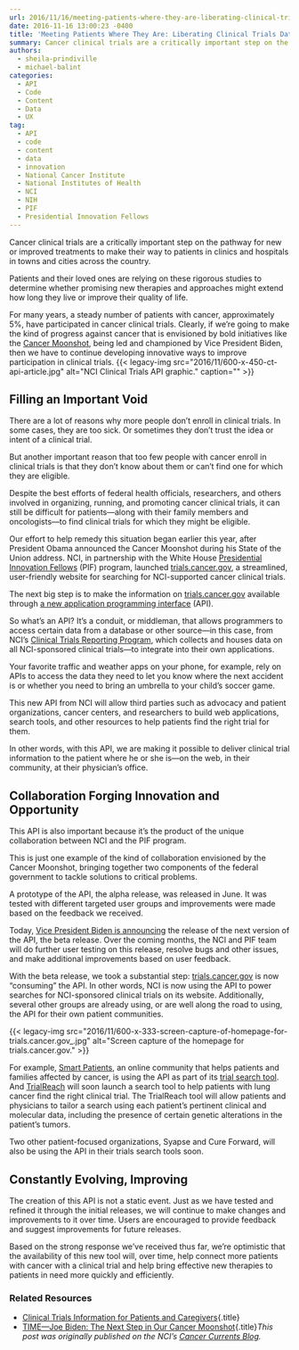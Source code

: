 ```yaml
---
url: 2016/11/16/meeting-patients-where-they-are-liberating-clinical-trials-data-under-the-cancer-moonshot.md
date: 2016-11-16 13:00:23 -0400
title: 'Meeting Patients Where They Are: Liberating Clinical Trials Data Under the Cancer Moonshot'
summary: Cancer clinical trials are a critically important step on the pathway for new or improved treatments to make their way to patients in clinics and hospitals in towns and cities across the country. Patients and their loved ones are relying on these rigorous studies to determine whether promising new therapies and approaches might extend how
authors:
  - sheila-prindiville
  - michael-balint
categories:
  - API
  - Code
  - Content
  - Data
  - UX
tag:
  - API
  - code
  - content
  - data
  - innovation
  - National Cancer Institute
  - National Institutes of Health
  - NCI
  - NIH
  - PIF
  - Presidential Innovation Fellows
---
```


Cancer clinical trials are a critically important step on the pathway for new or improved treatments to make their way to patients in clinics and hospitals in towns and cities across the country.

Patients and their loved ones are relying on these rigorous studies to determine whether promising new therapies and approaches might extend how long they live or improve their quality of life.

For many years, a steady number of patients with cancer, approximately 5%, have participated in cancer clinical trials. Clearly, if we’re going to make the kind of progress against cancer that is envisioned by bold initiatives like the [Cancer Moonshot](https://www.cancer.gov/research/key-initiatives/moonshot-cancer-initiative), being led and championed by Vice President Biden, then we have to continue developing innovative ways to improve participation in clinical trials. {{< legacy-img src="2016/11/600-x-450-ct-api-article.jpg" alt="NCI Clinical Trials API graphic." caption="" >}} 

## Filling an Important Void

There are a lot of reasons why more people don’t enroll in clinical trials. In some cases, they are too sick. Or sometimes they don’t trust the idea or intent of a clinical trial.

But another important reason that too few people with cancer enroll in clinical trials is that they don’t know about them or can’t find one for which they are eligible.

Despite the best efforts of federal health officials, researchers, and others involved in organizing, running, and promoting cancer clinical trials, it can still be difficult for patients—along with their family members and oncologists—to find clinical trials for which they might be eligible.

Our effort to help remedy this situation began earlier this year, after President Obama announced the Cancer Moonshot during his State of the Union address. NCI, in partnership with the White House [Presidential Innovation Fellows](https://www.whitehouse.gov/innovationfellows) (PIF) program, launched [trials.cancer.gov](https://www.cancer.gov/about-cancer/treatment/clinical-trials/search), a streamlined, user-friendly website for searching for NCI-supported cancer clinical trials.

The next big step is to make the information on [trials.cancer.gov](https://www.cancer.gov/about-cancer/treatment/clinical-trials/search) available through [a new application programming interface](https://www.cancer.gov/syndication/api) (API).

So what’s an API? It’s a conduit, or middleman, that allows programmers to access certain data from a database or other source—in this case, from NCI’s [Clinical Trials Reporting Program](https://www.cancer.gov/about-nci/organization/ccct/ctrp), which collects and houses data on all NCI-sponsored clinical trials—to integrate into their own applications.

Your favorite traffic and weather apps on your phone, for example, rely on APIs to access the data they need to let you know where the next accident is or whether you need to bring an umbrella to your child’s soccer game.

This new API from NCI will allow third parties such as advocacy and patient organizations, cancer centers, and researchers to build web applications, search tools, and other resources to help patients find the right trial for them.

In other words, with this API, we are making it possible to deliver clinical trial information to the patient where he or she is—on the web, in their community, at their physician’s office.

## Collaboration Forging Innovation and Opportunity

This API is also important because it’s the product of the unique collaboration between NCI and the PIF program.

This is just one example of the kind of collaboration envisioned by the Cancer Moonshot, bringing together two components of the federal government to tackle solutions to critical problems.

A prototype of the API, the alpha release, was released in June. It was tested with different targeted user groups and improvements were made based on the feedback we received.

Today, [Vice President Biden is announcing](https://www.whitehouse.gov/the-press-office/2016/09/16/fact-sheet-vice-president-biden-announces-new-steps-improve-clinical) the release of the next version of the API, the beta release. Over the coming months, the NCI and PIF team will do further user testing on this release, resolve bugs and other issues, and make additional improvements based on user feedback.

With the beta release, we took a substantial step: [trials.cancer.gov](https://www.cancer.gov/about-cancer/treatment/clinical-trials/search) is now “consuming” the API. In other words, NCI is now using the API to power searches for NCI-sponsored clinical trials on its website. Additionally, several other groups are already using, or are well along the road to using, the API for their own patient communities.

{{< legacy-img src="2016/11/600-x-333-screen-capture-of-homepage-for-trials.cancer.gov_.jpg" alt="Screen capture of the homepage for trials.cancer.gov." >}}

For example, [Smart Patients](https://www.smartpatients.com/), an online community that helps patients and families affected by cancer, is using the API as part of its [trial search tool](https://www.smartpatients.com/trials). And [TrialReach](http://trialreach.com/) will soon launch a search tool to help patients with lung cancer find the right clinical trial. The TrialReach tool will allow patients and physicians to tailor a search using each patient’s pertinent clinical and molecular data, including the presence of certain genetic alterations in the patient’s tumors.

Two other patient-focused organizations, Syapse and Cure Forward, will also be using the API in their trials search tools soon.

## Constantly Evolving, Improving

The creation of this API is not a static event. Just as we have tested and refined it through the initial releases, we will continue to make changes and improvements to it over time. Users are encouraged to provide feedback and suggest improvements for future releases.

Based on the strong response we’ve received thus far, we’re optimistic that the availability of this new tool will, over time, help connect more patients with cancer with a clinical trial and help bring effective new therapies to patients in need more quickly and efficiently.

### Related Resources

  * [Clinical Trials Information for Patients and Caregivers](https://www.cancer.gov/about-cancer/treatment/clinical-trials){.title}
  * [TIME—Joe Biden: The Next Step in Our Cancer Moonshot](http://time.com/4494104/joe-biden-cancer-moonshot/){.title}_This post was originally published on the NCI&#8217;s [Cancer Currents Blog](https://www.cancer.gov/news-events/cancer-currents-blog)._
